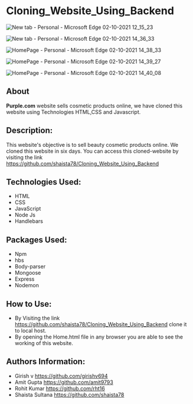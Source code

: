 # Cloning_Website_Using_Backend
![New tab - Personal - Microsoft​ Edge 02-10-2021 12_15_23](https://user-images.githubusercontent.com/87421802/135706765-3bd3b680-fb72-497e-a4b2-8619bd026e3d.png)

![New tab - Personal - Microsoft​ Edge 02-10-2021 14_36_33](https://user-images.githubusercontent.com/87421802/135710220-8814cd86-aff7-42eb-8fcc-f3a525b6865d.png)

![HomePage - Personal - Microsoft​ Edge 02-10-2021 14_38_33](https://user-images.githubusercontent.com/87421802/135710257-182b990d-e66b-461c-b4c5-409cf6ae8f6c.png)

![HomePage - Personal - Microsoft​ Edge 02-10-2021 14_39_27](https://user-images.githubusercontent.com/87421802/135710269-29b3ec3f-5ff4-4aab-8f30-54a5b6ee792d.png)

![HomePage - Personal - Microsoft​ Edge 02-10-2021 14_40_08](https://user-images.githubusercontent.com/87421802/135710286-e002a0b6-1704-49d2-abe5-74cf7d163824.png)


## About
**Purple.com** website sells cosmetic products online, we have cloned this website using Technologies HTML,CSS and Javascript.

## Description:
This website's objective is to sell beauty cosmetic products online. We cloned this website in six days. You can access this cloned-website by visiting the link https://github.com/shaista78/Cloning_Website_Using_Backend


## Technologies Used:
- HTML
- CSS
- JavaScript
- Node Js
- Handlebars

## Packages Used:
- Npm
- hbs
- Body-parser
- Mongoose
- Express
- Nodemon 



## How to Use:
- By Visiting the link https://github.com/shaista78/Cloning_Website_Using_Backend clone it to local host.
- By opening the Home.html file in any browser you are able to see the working of this website.


## Authors Information:
- Girish v https://github.com/girishv694
- Amit Gupta  https://github.com/amit9793
- Rohit Kumar  https://github.com/rht16
- Shaista Sultana  https://github.com/shaista78



 

